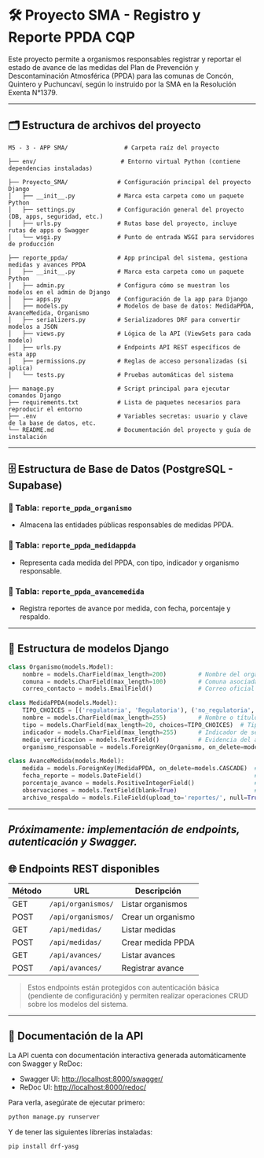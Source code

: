 # 🛠️ Proyecto SMA - Registro y Reporte PPDA CQP

Este proyecto permite a organismos responsables registrar y reportar el estado de avance de las medidas del Plan de Prevención y Descontaminación Atmosférica (PPDA) para las comunas de Concón, Quintero y Puchuncaví, según lo instruido por la SMA en la Resolución Exenta N°1379.

---

## 🗂️ Estructura de archivos del proyecto

```
M5 - 3 - APP SMA/                # Carpeta raíz del proyecto

├── env/                        # Entorno virtual Python (contiene dependencias instaladas)

├── Proyecto_SMA/              # Configuración principal del proyecto Django
│   ├── __init__.py            # Marca esta carpeta como un paquete Python
│   ├── settings.py            # Configuración general del proyecto (DB, apps, seguridad, etc.)
│   ├── urls.py                # Rutas base del proyecto, incluye rutas de apps o Swagger
│   └── wsgi.py                # Punto de entrada WSGI para servidores de producción

├── reporte_ppda/              # App principal del sistema, gestiona medidas y avances PPDA
│   ├── __init__.py            # Marca esta carpeta como un paquete Python
│   ├── admin.py               # Configura cómo se muestran los modelos en el admin de Django
│   ├── apps.py                # Configuración de la app para Django
│   ├── models.py              # Modelos de base de datos: MedidaPPDA, AvanceMedida, Organismo
│   ├── serializers.py         # Serializadores DRF para convertir modelos a JSON
│   ├── views.py               # Lógica de la API (ViewSets para cada modelo)
│   ├── urls.py                # Endpoints API REST específicos de esta app
│   ├── permissions.py         # Reglas de acceso personalizadas (si aplica)
│   └── tests.py               # Pruebas automáticas del sistema

├── manage.py                  # Script principal para ejecutar comandos Django
├── requirements.txt           # Lista de paquetes necesarios para reproducir el entorno
├── .env                       # Variables secretas: usuario y clave de la base de datos, etc.
└── README.md                  # Documentación del proyecto y guía de instalación
```

---

## 🗄️ Estructura de Base de Datos (PostgreSQL - Supabase)

### 📌 Tabla: `reporte_ppda_organismo`

- Almacena las entidades públicas responsables de medidas PPDA.

### 📌 Tabla: `reporte_ppda_medidappda`

- Representa cada medida del PPDA, con tipo, indicador y organismo responsable.

### 📌 Tabla: `reporte_ppda_avancemedida`

- Registra reportes de avance por medida, con fecha, porcentaje y respaldo.

---

## 🧩 Estructura de modelos Django

```python
class Organismo(models.Model):
    nombre = models.CharField(max_length=200)         # Nombre del organismo
    comuna = models.CharField(max_length=100)         # Comuna asociada
    correo_contacto = models.EmailField()             # Correo oficial

class MedidaPPDA(models.Model):
    TIPO_CHOICES = [('regulatoria', 'Regulatoria'), ('no_regulatoria', 'No Regulatoria')]
    nombre = models.CharField(max_length=255)         # Nombre o título de la medida
    tipo = models.CharField(max_length=20, choices=TIPO_CHOICES)  # Tipo de medida
    indicador = models.CharField(max_length=255)      # Indicador de seguimiento
    medio_verificacion = models.TextField()           # Evidencia del avance
    organismo_responsable = models.ForeignKey(Organismo, on_delete=models.CASCADE)  # FK

class AvanceMedida(models.Model):
    medida = models.ForeignKey(MedidaPPDA, on_delete=models.CASCADE)  # FK a Medida
    fecha_reporte = models.DateField()                                # Fecha de informe
    porcentaje_avance = models.PositiveIntegerField()                 # % acumulado
    observaciones = models.TextField(blank=True)                      # Comentarios
    archivo_respaldo = models.FileField(upload_to='reportes/', null=True, blank=True)  # Evidencia
```

---

_Próximamente: implementación de endpoints, autenticación y Swagger._
---

## 🌐 Endpoints REST disponibles

| Método | URL                     | Descripción                  |
|--------|--------------------------|------------------------------|
| GET    | `/api/organismos/`       | Listar organismos            |
| POST   | `/api/organismos/`       | Crear un organismo           |
| GET    | `/api/medidas/`          | Listar medidas               |
| POST   | `/api/medidas/`          | Crear medida PPDA            |
| GET    | `/api/avances/`          | Listar avances               |
| POST   | `/api/avances/`          | Registrar avance             |

> Estos endpoints están protegidos con autenticación básica (pendiente de configuración) y permiten realizar operaciones CRUD sobre los modelos del sistema.
---

## 📄 Documentación de la API

La API cuenta con documentación interactiva generada automáticamente con Swagger y ReDoc:

- Swagger UI: [http://localhost:8000/swagger/](http://localhost:8000/swagger/)
- ReDoc UI: [http://localhost:8000/redoc/](http://localhost:8000/redoc/)

Para verla, asegúrate de ejecutar primero:

```bash
python manage.py runserver
```

Y de tener las siguientes librerías instaladas:

```bash
pip install drf-yasg
```